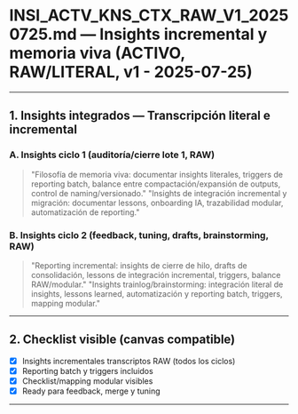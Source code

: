 # INSI_ACTV_KNS_CTX_RAW_V1_20250725.md — Insights incremental y memoria viva (ACTIVO, RAW/LITERAL, v1 - 2025-07-25)

---

## 1. Insights integrados — Transcripción literal e incremental

### A. Insights ciclo 1 (auditoría/cierre lote 1, RAW)
> "Filosofía de memoria viva: documentar insights literales, triggers de reporting batch, balance entre compactación/expansión de outputs, control de naming/versionado."
> "Insights de integración incremental y migración: documentar lessons, onboarding IA, trazabilidad modular, automatización de reporting."

### B. Insights ciclo 2 (feedback, tuning, drafts, brainstorming, RAW)
> "Reporting incremental: insights de cierre de hilo, drafts de consolidación, lessons de integración incremental, triggers, balance RAW/modular."
> "Insights trainlog/brainstorming: integración literal de insights, lessons learned, automatización y reporting batch, triggers, mapping modular."

---

## 2. Checklist visible (canvas compatible)
- [x] Insights incrementales transcriptos RAW (todos los ciclos)
- [x] Reporting batch y triggers incluidos
- [x] Checklist/mapping modular visibles
- [x] Ready para feedback, merge y tuning

---

